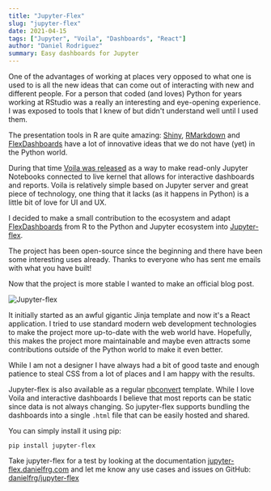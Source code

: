 ```yaml
---
title: "Jupyter-Flex"
slug: "jupyter-flex"
date: 2021-04-15
tags: ["Jupyter", "Voila", "Dashboards", "React"]
author: "Daniel Rodriguez"
summary: Easy dashboards for Jupyter
---
```


One of the advantages of working at places very opposed to what one is used to is all the
new ideas that can come out of interacting with new and different people.
For a person that coded (and loves) Python for years working at RStudio was a really
an interesting and eye-opening experience.
I was exposed to tools that I knew of but didn't understand well until I used them.

The presentation tools in R are quite amazing: [Shiny](https://shiny.rstudio.com/), [RMarkdown](http://rmarkdown.rstudio.com/) and [FlexDashboards](https://rmarkdown.rstudio.com/flexdashboard/)
have a lot of innovative ideas that we do not have (yet) in the Python world.

During that time [Voila was released](https://blog.jupyter.org/and-voil%C3%A0-f6a2c08a4a93?gi=af687f95c2d6)
as a way to make read-only Jupyter Notebooks connected to live kernel that allows for
interactive dashboards and reports.
Voila is relatively simple based on Jupyter server and great piece of technology, one thing that it lacks
(as it happens in Python) is a little bit of love for UI and UX.

I decided to make a small contribution to the ecosystem and adapt
[FlexDashboards](https://rmarkdown.rstudio.com/flexdashboard/) from R
to the Python and Jupyter ecosystem into [Jupyter-flex](https://jupyter-flex.danielfrg.com/).

The project has been open-source since the beginning and there have been some interesting uses already.
Thanks to everyone who has sent me emails with what you have built!

Now that the project is more stable I wanted to make an official blog post.

![Jupyter-flex](/images/jupyter-flex.png)

It initially started as an awful gigantic Jinja template and now it's a React application.
I tried to use standard modern web development technologies to make the project
more up-to-date with the web world have. Hopefully, this makes the project more maintainable and
maybe even attracts some contributions outside of the Python world to make it even better.

While I am not a designer I have always had a bit of good taste
and enough patience to steal CSS from a lot of places and I am happy with the results.

Jupyter-flex is also available as a regular [nbconvert](https://nbconvert.readthedocs.io/en/latest/)
template. While I love Voila and interactive dashboards I believe that most
reports can be static since data is not always changing.
So jupyter-flex supports bundling the dashboards into a single `.html` file that can be easily hosted and shared.

You can simply install it using pip:

```plain
pip install jupyter-flex
```

Take jupyter-flex for a test by looking at the documentation [jupyter-flex.danielfrg.com](https://jupyter-flex.danielfrg.com/)
and let me know any use cases and issues on GitHub: [danielfrg/jupyter-flex](https://github.com/danielfrg/jupyter-flex)
